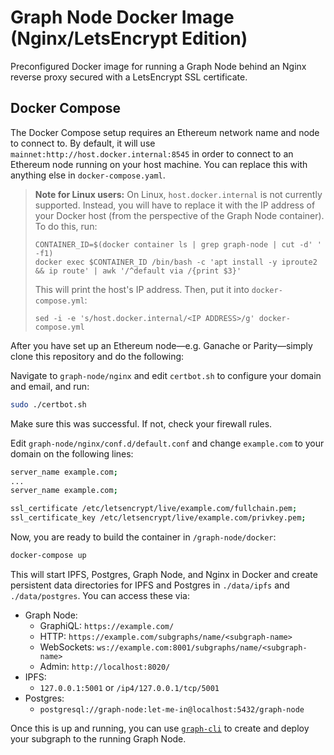 
# Graph Node Docker Image (Nginx/LetsEncrypt Edition)

Preconfigured Docker image for running a Graph Node behind an Nginx reverse proxy secured with a LetsEncrypt SSL certificate.

## Docker Compose

The Docker Compose setup requires an Ethereum network name and node
to connect to. By default, it will use `mainnet:http://host.docker.internal:8545`
in order to connect to an Ethereum node running on your host machine.
You can replace this with anything else in `docker-compose.yaml`.

> **Note for Linux users:** On Linux, `host.docker.internal` is not
> currently supported. Instead, you will have to replace it with the
> IP address of your Docker host (from the perspective of the Graph
> Node container).
> To do this, run:
>
> ```
> CONTAINER_ID=$(docker container ls | grep graph-node | cut -d' ' -f1)
> docker exec $CONTAINER_ID /bin/bash -c 'apt install -y iproute2 && ip route' | awk '/^default via /{print $3}'
> ```
>
> This will print the host's IP address. Then, put it into `docker-compose.yml`:
>
> ```
> sed -i -e 's/host.docker.internal/<IP ADDRESS>/g' docker-compose.yml
> ```

After you have set up an Ethereum node—e.g. Ganache or Parity—simply
clone this repository and do the following:

Navigate to `graph-node/nginx` and edit `certbot.sh` to configure your domain and email, and run:

```sh
sudo ./certbot.sh
```
Make sure this was successful. If not, check your firewall rules.

Edit `graph-node/nginx/conf.d/default.conf` and change `example.com` to your domain on the following lines:
```sh
server_name example.com;
...
server_name example.com;

ssl_certificate /etc/letsencrypt/live/example.com/fullchain.pem;
ssl_certificate_key /etc/letsencrypt/live/example.com/privkey.pem;
```

Now, you are ready to build the container in `/graph-node/docker`:

```sh
docker-compose up
```

This will start IPFS, Postgres, Graph Node, and Nginx in Docker and create persistent
data directories for IPFS and Postgres in `./data/ipfs` and `./data/postgres`. You
can access these via:

- Graph Node:
  - GraphiQL: `https://example.com/`
  - HTTP: `https://example.com/subgraphs/name/<subgraph-name>`
  - WebSockets: `ws://example.com:8001/subgraphs/name/<subgraph-name>`
  - Admin: `http://localhost:8020/`
- IPFS:
  - `127.0.0.1:5001` or `/ip4/127.0.0.1/tcp/5001`
- Postgres:
  - `postgresql://graph-node:let-me-in@localhost:5432/graph-node`

Once this is up and running, you can use
[`graph-cli`](https://github.com/graphprotocol/graph-cli) to create and
deploy your subgraph to the running Graph Node.
